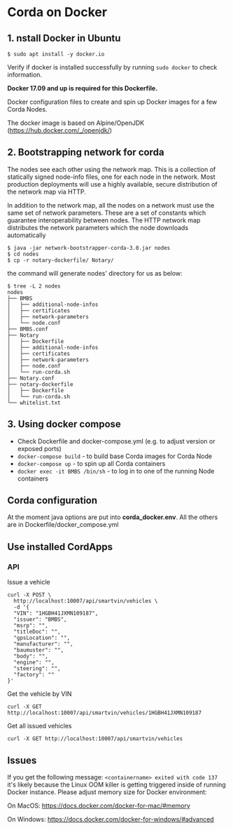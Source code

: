 # Corda on Docker

## 1. nstall Docker in Ubuntu
```
$ sudo apt install -y docker.io
```
Verify if docker is installed successfully by running `sudo docker` to check information.

**Docker 17.09 and up is required for this Dockerfile.**

Docker configuration files to create and spin up Docker images for a few Corda Nodes.

The docker image is based on Alpine/OpenJDK (https://hub.docker.com/_/openjdk/)

## 2. Bootstrapping network for corda
The nodes see each other using the network map. This is a collection of statically signed node-info files, one for each node in the network. Most production deployments will use a highly available, secure distribution of the network map via HTTP.

In addition to the network map, all the nodes on a network must use the same set of network parameters. These are a set of constants which guarantee interoperability between nodes. The HTTP network map distributes the network parameters which the node downloads automatically

```
$ java -jar network-bootstrapper-corda-3.0.jar nodes
$ cd nodes
$ cp -r notary-dockerfile/ Notary/
```
the command will generate nodes' directory for us as below:

```
$ tree -L 2 nodes
nodes
├── BMBS
│   ├── additional-node-infos
│   ├── certificates
│   ├── network-parameters
│   └── node.conf
├── BMBS.conf
├── Notary
│   ├── Dockerfile
│   ├── additional-node-infos
│   ├── certificates
│   ├── network-parameters
│   ├── node.conf
│   └── run-corda.sh
├── Notary.conf
├── notary-dockerfile
│   ├── Dockerfile
│   └── run-corda.sh
└── whitelist.txt
```

## 3. Using docker compose
*  Check Dockerfile and docker-compose.yml (e.g. to adjust version or exposed ports)
* `docker-compose build` - to build base Corda images for Corda Node
* `docker-compose up` - to spin up all Corda containers
* `docker exec -it BMBS /bin/sh` - to log in to one of the running Node containers

## Corda configuration
At the moment java options are put into **corda_docker.env**. All the others are in Dockerfile/docker_compose.yml

## Use installed CordApps

### API
Issue a vehicle

```
curl -X POST \
  http://localhost:10007/api/smartvin/vehicles \
  -d '{
  "VIN": "1HGBH41JXMN109187",
  "issuer": "BMBS",
  "msrp": "",
  "titleDoc": "",
  "gpsLocation": "",
  "manufacturer": "",
  "baumuster": "",
  "body": "",
  "engine": "",
  "steering": "",
  "factory": ""
}'
```

Get the vehicle by VIN
```
curl -X GET http://localhost:10007/api/smartvin/vehicles/1HGBH41JXMN109187
```

Get all issued vehicles

```
curl -X GET http://localhost:10007/api/smartvin/vehicles
```

## Issues

If you get the following message: `<containername> exited with code 137` it's likely because the Linux OOM killer is getting triggered inside of running Docker instance.
Please adjust memory size for Docker environment:

On MacOS: https://docs.docker.com/docker-for-mac/#memory

On Windows: https://docs.docker.com/docker-for-windows/#advanced
